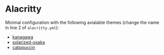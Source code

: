 # Alacritty

Minimal configuration with the following avialable themes (change the name in line 2 of `alacritty.yml`):

- [kanagawa](https://github.com/rebelot/kanagawa.nvim)
- [solarized-osaka](https://github.com/craftzdog/solarized-osaka.nvim)
- [catppuccin](https://catppuccin-website.vercel.app/#)
